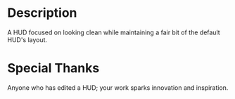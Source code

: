 # Description

A HUD focused on looking clean while maintaining a fair bit of the default HUD's layout.

# Special Thanks

Anyone who has edited a HUD; your work sparks innovation and inspiration.
